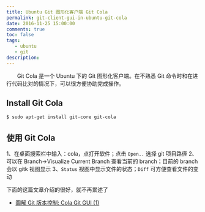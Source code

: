 ```yaml
---
title: Ubuntu Git 图形化客户端 Git Cola
permalink: git-client-gui-in-ubuntu-git-cola
date: 2016-11-25 15:00:00
comments: true
toc: false
tags: 
   - ubuntu
   - git
description: 
---
```


&emsp;&emsp;Git Cola 是一个 Ubuntu 下的 Git 图形化客户端。在不熟悉 Git 命令时和在进行代码比对的情况下，可以很方便协助完成操作。
<!-- more -->

## Install Git Cola
``` bash
$ sudo apt-get install git-core git-cola
```

## 使用 Git Cola
1、在桌面搜索栏中输入：cola，点打开软件；点击 `Open..` 选择 git 项目路径
2、可以在 Branch->Visualize Current Branch 查看当前的 branch；目前的 branch 会以 gitk 视图显示
3、`Status` 视图中显示文件的状态；`Diff` 可方便查看文件的变动

下面的这篇文章介绍的很好，就不再累述了
- [圖解 Git 版本控制: Cola Git GUI (1)](http://graphicalgit.blogspot.com/2012/07/git-cola-git-gui-1.html)

